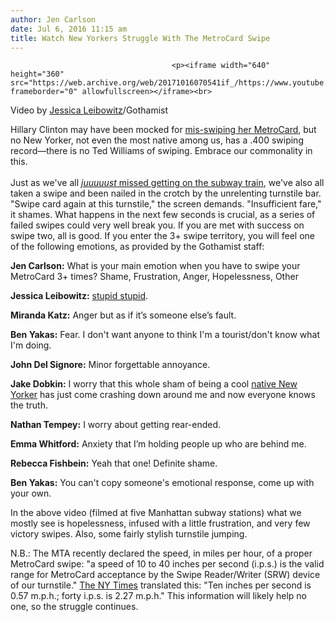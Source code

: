 ```yaml
---
author: Jen Carlson
date: Jul 6, 2016 11:15 am
title: Watch New Yorkers Struggle With The MetroCard Swipe
---
```


	
										<p><iframe width="640" height="360" src="https://web.archive.org/web/20171016070541if_/https://www.youtube.com/embed/KExZw3hh1Ic" frameborder="0" allowfullscreen></iframe><br>
<span class="photo_caption">Video by <a href="https://web.archive.org/web/20171016070541/https://twitter.com/j_leibowitz">Jessica Leibowitz</a>/Gothamist</span></p>

<p>Hillary Clinton may have been mocked for <a href="https://web.archive.org/web/20171016070541/http://gothamist.com/2016/04/07/hillary_subwayghazi.php">mis-swiping her MetroCard</a>, but no New Yorker, not even the most native among us, has a .400 swiping record&#x2014;there is no Ted Williams of swiping. Embrace our commonality in this.<br>
 <br>
Just as we&apos;ve all <a href="https://web.archive.org/web/20171016070541/http://gothamist.com/2016/06/21/never_stop_for_coffee_on_the_way.php"><em>juuuuust</em> missed getting on the subway train</a>, we&apos;ve also all taken a swipe and been nailed in the crotch by the unrelenting turnstile bar. &quot;Swipe card again at this turnstile,&quot; the screen demands. &quot;Insufficient fare,&quot; it shames. What happens in the next few seconds is crucial, as a series of failed swipes could very well break you. If you are met with success on swipe two, all is good. If you enter the 3+ swipe territory, you will feel one of the following emotions, as provided by the Gothamist staff:</p>

<p><strong>Jen Carlson:</strong> What is your main emotion when you have to swipe your MetroCard 3+ times? Shame, Frustration, Anger, Hopelessness, Other</p>

<p><strong>Jessica Leibowitz:</strong> <a href="https://web.archive.org/web/20171016070541/https://www.youtube.com/watch?v=W79N7ph5r9A">stupid stupid</a>.</p>

<p><strong>Miranda Katz:</strong> Anger but as if it&#x2019;s someone else&#x2019;s fault.</p>

<p><strong>Ben Yakas:</strong> Fear. I don&apos;t want anyone to think I&apos;m a tourist/don&apos;t know what I&apos;m doing.</p>

<p><strong>John Del Signore:</strong> Minor forgettable annoyance.</p>

<p><strong>Jake Dobkin:</strong> I worry that this whole sham of being a cool <a href="https://web.archive.org/web/20171016070541/http://gothamist.com/tags/askanativenewyorker">native New Yorker</a> has just come crashing down around me and now everyone knows the truth.</p>

<p><strong>Nathan Tempey:</strong> I worry about getting rear-ended.</p>

<p><strong>Emma Whitford:</strong> Anxiety that I&#x2019;m holding people up who are behind me.</p>

<p><strong>Rebecca Fishbein:</strong> Yeah that one! Definite shame.</p>

<p><strong>Ben Yakas:</strong> You can&apos;t copy someone&apos;s emotional response, come up with your own.</p>

<p>In the above video (filmed at five Manhattan subway stations) what we mostly see is hopelessness, infused with a little frustration, and very few victory swipes. Also, some fairly stylish turnstile jumping.</p>

<p>N.B.: The MTA recently declared the speed, in miles per hour, of a proper MetroCard swipe: &quot;a speed of 10 to 40 inches per second (i.p.s.) is the valid range for MetroCard acceptance by the Swipe Reader/Writer (SRW) device of our turnstile.&quot; <a href="https://web.archive.org/web/20171016070541/http://www.nytimes.com/2016/06/15/nyregion/metropolitan-diary-speed-of-a-metrocard-swipe.html">The NY Times</a> translated this: &quot;Ten inches per second is 0.57 m.p.h.; forty i.p.s. is 2.27 m.p.h.&quot; This information will likely help no one, so the struggle continues.</p>					
										
									
				